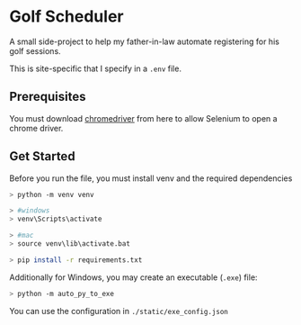 # Golf Scheduler

A small side-project to help my father-in-law automate registering for his golf sessions. 

This is site-specific that I specify in a `.env` file. 

## Prerequisites

You must download [chromedriver](https://chromedriver.chromium.org/downloads) from here to allow Selenium to open a chrome driver.

## Get Started

Before you run the file, you must install venv and the required dependencies
```bash
> python -m venv venv

> #windows
> venv\Scripts\activate

> #mac
> source venv\lib\activate.bat

> pip install -r requirements.txt
```

Additionally for Windows, you may create an executable (`.exe`) file:
```bash
> python -m auto_py_to_exe
```
You can use the configuration in `./static/exe_config.json`